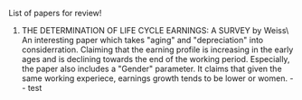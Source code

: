 List of papers for review!

1. THE DETERMINATION OF LIFE CYCLE EARNINGS: A SURVEY by Weiss\\
An interesting paper which takes "aging" and "depreciation" into considerration. Claiming that the earning profile is increasing in the early ages and is declining towards the end of the working period. Especially, the paper also includes a "Gender" parameter. It claims that given the same working experiece, earnings growth tends to be lower or women.
--
test

